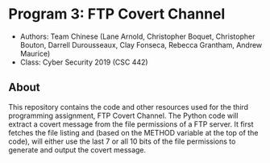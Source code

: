 # Program 3: FTP Covert Channel
* Authors: Team Chinese (Lane Arnold, Christopher Boquet, Christopher Bouton, Darrell Durousseaux, Clay Fonseca, Rebecca Grantham, Andrew Maurice)
* Class: Cyber Security 2019 (CSC 442)
## About
This repository contains the code and other resources used for the third programming assignment, FTP Covert Channel. The Python code will extract a covert message from the file permissions of a FTP server. It first fetches the file listing and (based on the METHOD variable at the top of the code), will either use the last 7 or all 10 bits of the file permissions to generate and output the covert message.
